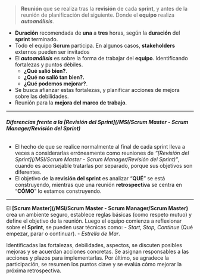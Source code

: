 > **Reunión** que se realiza tras la **revisión** de cada **sprint**, y antes de la reunión de planificación del siguiente. Donde el **equipo** realiza ***autoanálisis***.

- **Duración** recomendada de **una** a **tres** horas, según la **duración** del **sprint** terminado.
- Todo el equipo **Scrum** participa. En algunos casos, **stakeholders** externos pueden ser invitados
- El ***autoanálisis*** es sobre la forma de trabajar del **equipo**. Identificando fortalezas y puntos débiles. 
	- **¿Qué salió bien?**.
	- **¿Qué no salió tan bien?.**
	- **¿Qué podemos mejorar?**.
- Se busca afianzar estas fortalezas, y planificar acciones de mejora sobre las debilidades. 
- Reunión para la **mejora del marco de trabajo**.

****
###### **Diferencias frente a la [Revisión del Sprint](/MSI/Scrum Master - Scrum Manager/Revisión del Sprint)**
- El hecho de que se realice normalmente al final de cada sprint lleva a veces a considerarlas erróneamente como reuniones de *“[Revisión del Sprint](/MSI/Scrum Master - Scrum Manager/Revisión del Sprint)”*, cuando es aconsejable tratarlas por separado, porque sus objetivos son diferentes.
- El objetivo de la **revisión del sprint** es analizar “**QUÉ**” se está construyendo, mientras que una reunión **retrospectiva** se centra en “**CÓMO**” lo estamos construyendo.
****
El **[Scrum Master](/MSI/Scrum Master - Scrum Manager/Scrum Master)** crea un ambiente seguro, establece reglas básicas (como respeto mutuo) y define el objetivo de la reunión. Luego el equipo comienza a reflexionar sobre el **Sprint**, se pueden usar técnicas como:
	- _Start, Stop, Continue_ (Qué empezar, parar o continuar).
	- _Estrella de Mar_.

Identificadas las fortalezas, debilidades, aspectos, se discuten posibles mejoras y se acuerdan acciones concretas. Se asignan responsables a las acciones y plazos para implementarlas.
Por último, se agradece la participación, se resumen los puntos clave y se evalúa cómo mejorar la próxima retrospectiva.